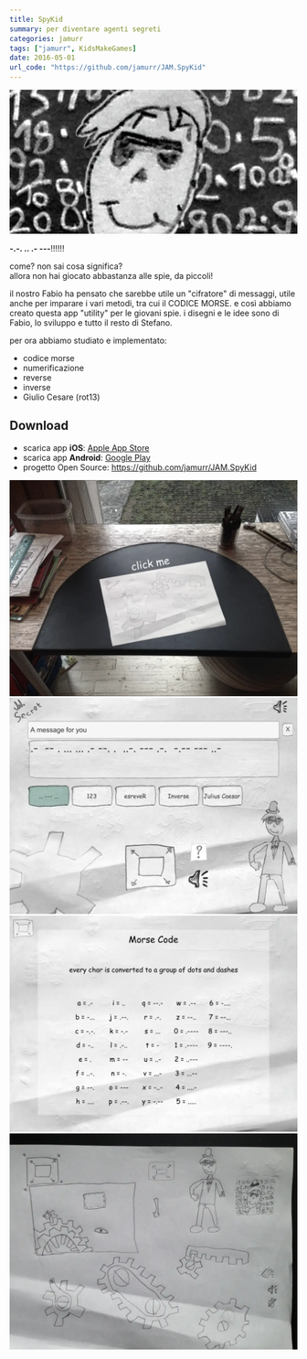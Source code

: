 ```yaml
---
title: SpyKid
summary: per diventare agenti segreti
categories: jamurr
tags: ["jamurr", KidsMakeGames]
date: 2016-05-01
url_code: "https://github.com/jamurr/JAM.SpyKid"
---
```


![](img/spykid_featured.webp)

**-.-. .. .- ---**!!!!!!

come? non sai cosa significa?  
allora non hai giocato abbastanza alle spie, da piccoli!

il nostro Fabio ha pensato che sarebbe utile un "cifratore" di messaggi, utile anche per imparare i vari metodi, tra cui il CODICE MORSE.
e così abbiamo creato questa app "utility" per le giovani spie.
i disegni e le idee sono di Fabio, lo sviluppo e tutto il resto di Stefano.

per ora abbiamo studiato e implementato:
- codice morse
- numerificazione
- reverse
- inverse
- Giulio Cesare (rot13)

## Download
- scarica app **iOS**: [Apple App Store](https://apps.apple.com/us/app/jj-spykid/id1109994886)
- scarica app **Android**: [Google Play](https://play.google.com/store/apps/details?id=com.jamurr.spykid)
- progetto Open Source: <https://github.com/jamurr/JAM.SpyKid>

![](img/spykid_screenshot1.webp)
![](img/spykid_screenshot2.webp)
![](img/spykid_screenshot3.webp)
![](img/spykid_works.webp)
